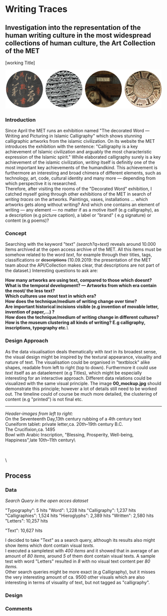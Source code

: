 # Writing Traces
## Investigation into the representation of the human writing culture in the most widespread collections of human culture, the Art Collection of the MET
[working Title]

![illustrative images](./01_illustrative_image_a.png)

### Introduction
Since April the MET runs an exhibition named "The decorated Word — Writing and Picturing in Islamic Calligraphy" which shows stunning calligraphic artworks from the islamic civilization. 
On its website the MET introduces the exhibition with the sentence: "Calligraphy is a key achievement of Islamic civilization and arguably the most characteristic expression of the Islamic spirit." 
While elaborated calligraphy surely is a key achievement of the islamic civilization, _writing_ itself is definitly one of the most important key achievements of the humandkind. This achievement is furthermore an interesting and broad chimera of different elements, such as technology, art, code, cultural identity and many more — depending from which perspective it is researched.  
Therefore, after visiting the rooms of the "Decorated Word" exhibition, I catched myself going through other exhibitions of the MET in search of _writing traces_ on the artworks. Paintings, vases, installations … which artworks gets along without writing? 
And which one contains an element of writing — any element — no matter if as a motive itself (e.g calligraphy), as a description (e.g picture caption), a label or "brand" ( e.g signature) or content (e.g poems)? 

### Concept
Searching with the keyword "text" _(search?q=text)_ reveals around 10.000 items archived at the open access archive of the MET. 
All this items must be somehow related to the word _text_, for example through their titles, tags, classifications or ~~descriptions~~ (10.09.2019: the presentation of the MET team about the API/Collection makes clear, that descriptions are not part of the dataset.)
Interesting questions to ask are:

**How many artworks are using text, compared to those which doesnt?**\
**What is the temporal development? — Artworks from which era contain the most/ the less text?**\
**Which cultures use most text in which era?**\
**How does the technique/medium of writing change over time?**\
**Are important historical incisions visible (e.g invention of movable letter, invention of paper,…) ?**\
**How does the technique/medium of writing change in different cultures?**\
**How is the museum clustering all kinds of writing? E.g calligraphy, inscriptions, typography etc.**\

### Design Approach
As the data visualisation deals thematically with _text_ in its broadest sense, the visual design might be inspired by the textural appearance, visuality and nature of text. 
The visualisation could be organised in "textblock" alike shapes, readable from left to right (top to down). Furthermore it could use _text_ itself as an dataelement (e.g Titles), which might be especially interesting for an interactive approach.
Different data relations could be visualized with the same visual principle. The image **00_mockup.jpg** should demonstrate this  principle; however a lot of details still need to be worked out. The timeline could of course be much more detailed, the clustering of content (e.g "printed") is not final etc.
_____________________________
*Header-images from left to right:*\
On the Seventeenth Day,13th century rubbing of a 4th century text\
Cuneiform tablet: private letter,ca. 20th–19th century B.C.\
The Crucifixion,ca. 1495\
Bowl with Arabic Inscription, "Blessing, Prosperity, Well-being, Happiness",late 10th–11th century\

\
\
\

## Process

### Data
*Search Query in the open acces dataset*

"Typography": 5 hits
"Word": 1,228 hits
"Calligraphy": 1,237 hits
"Calligraphies": 1,524 hits
"Hieroglyphs": 2,389 hits
"Written": 2,580 hits
"Letters": 10,257 hits

"Text": 10,627 hits

I decided to take "Text" as a search query, although its results also might show items which dont contain visual _texts_.\
I executed a sampletest with *400 items* and it showed that in average of an amount of *80 items,* around *5* of them dont contain visual texts.
A sample test with word "Letters" resulted in *8* with no visual text content per *80 items.*\
Other search queries might be more exact (e.g Calligraphy), but it misses the very interesting amount of ca. 9500 other visuals which are also interesting in terms of visuality of text, but not tagged as "calligraphy".








### Design

### Comments